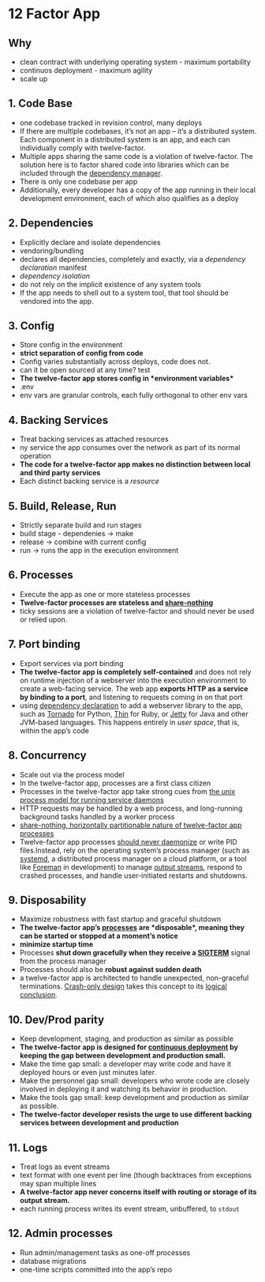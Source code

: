 # 12 Factor App

## Why

- clean contract with underlying operating system - maximum portability
- continuos deployment - maximum agility
- scale up

## 1. Code Base

- one codebase tracked in revision control, many deploys
- If there are multiple codebases, it’s not an app – it’s a distributed system. Each component in a distributed system is an app, and each can individually comply with twelve-factor.
- Multiple apps sharing the same code is a violation of twelve-factor. The solution here is to factor shared code into libraries which can be included through the [dependency manager](https://12factor.net/dependencies).
- There is only one codebase per app
- Additionally, every developer has a copy of the app running in their local development environment, each of which also qualifies as a deploy

## 2. Dependencies

- Explicitly declare and isolate dependencies
- vendoring/bundling
- declares all dependencies, completely and exactly, via a *dependency declaration* manifest
- *dependency isolation*
- do not rely on the implicit existence of any system tools
- If the app needs to shell out to a system tool, that tool should be vendored into the app.

## 3. Config

- Store config in the environment
- **strict separation of config from code**
- Config varies substantially across deploys, code does not.
- can it be open sourced at any time? test
- **The twelve-factor app stores config in \*environment variables\***
- .env
- env vars are granular controls, each fully orthogonal to other env vars

## 4. Backing Services

- Treat backing services as attached resources
- ny service the app consumes over the network as part of its normal operation
- **The code for a twelve-factor app makes no distinction between local and third party services**
- Each distinct backing service is a *resource*

## 5. Build, Release, Run

- Strictly separate build and run stages
- build stage - dependenies -> make
- release -> combine with current config
- run -> runs the app in the execution environment

## 6. Processes

- Execute the app as one or more stateless processes
- **Twelve-factor processes are stateless and [share-nothing](http://en.wikipedia.org/wiki/Shared_nothing_architecture)**
- ticky sessions are a violation of twelve-factor and should never be used or relied upon.

## 7. Port binding

- Export services via port binding
- **The twelve-factor app is completely self-contained** and does not rely on runtime injection of a webserver into the execution environment to create a web-facing service. The web app **exports HTTP as a service by binding to a port**, and listening to requests coming in on that port
- using [dependency declaration](https://12factor.net/dependencies) to add a webserver library to the app, such as [Tornado](http://www.tornadoweb.org/) for Python, [Thin](http://code.macournoyer.com/thin/) for Ruby, or [Jetty](http://www.eclipse.org/jetty/) for Java and other JVM-based languages. This happens entirely in *user space*, that is, within the app’s code

## 8. Concurrency

- Scale out via the process model
- In the twelve-factor app, processes are a first class citizen
- Processes in the twelve-factor app take strong cues from [the unix process model for running service daemons](https://adam.herokuapp.com/past/2011/5/9/applying_the_unix_process_model_to_web_apps/)
- HTTP requests may be handled by a web process, and long-running background tasks handled by a worker process
-  [share-nothing, horizontally partitionable nature of twelve-factor app processes](https://12factor.net/processes)
- Twelve-factor app processes [should never daemonize](http://dustin.github.com/2010/02/28/running-processes.html) or write PID files.Instead, rely on the operating system’s process manager (such as [systemd](https://www.freedesktop.org/wiki/Software/systemd/), a distributed process manager on a cloud platform, or a tool like [Foreman](http://blog.daviddollar.org/2011/05/06/introducing-foreman.html) in development) to manage [output streams](https://12factor.net/logs), respond to crashed processes, and handle user-initiated restarts and shutdowns.

## 9. Disposability

- Maximize robustness with fast startup and graceful shutdown
- **The twelve-factor app’s [processes](https://12factor.net/processes) are \*disposable\*, meaning they can be started or stopped at a moment’s notice**
- **minimize startup time**
- Processes **shut down gracefully when they receive a [SIGTERM](http://en.wikipedia.org/wiki/SIGTERM)** signal from the process manager
- Processes should also be **robust against sudden death**
-  a twelve-factor app is architected to handle unexpected, non-graceful terminations. [Crash-only design](http://lwn.net/Articles/191059/) takes this concept to its [logical conclusion](http://docs.couchdb.org/en/latest/intro/overview.html).

## 10. Dev/Prod parity

- Keep development, staging, and production as similar as possible
- **The twelve-factor app is designed for [continuous deployment](http://avc.com/2011/02/continuous-deployment/) by keeping the gap between development and production small.**
- Make the time gap small: a developer may write code and have it deployed hours or even just minutes later.
- Make the personnel gap small: developers who wrote code are closely involved in deploying it and watching its behavior in production.
- Make the tools gap small: keep development and production as similar as possible.
- **The twelve-factor developer resists the urge to use different backing services between development and production**

## 11. Logs

- Treat logs as event streams
-  text format with one event per line (though backtraces from exceptions may span multiple lines
- **A twelve-factor app never concerns itself with routing or storage of its output stream.**
- each running process writes its event stream, unbuffered, to `stdout`

## 12. Admin processes

- Run admin/management tasks as one-off processes
- database migrations
- one-time scripts committed into the app’s repo
